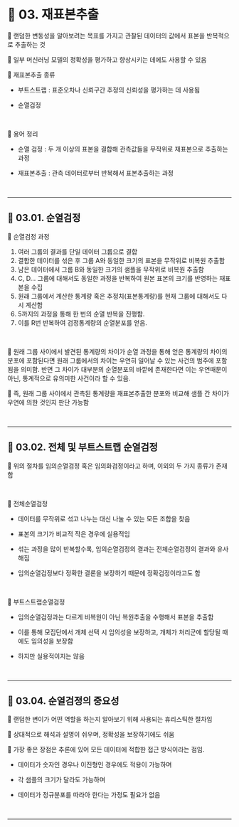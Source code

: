 # 🎰 03. 재표본추출  

🎲 랜덤한 변동성을 알아보려는 목표를 가지고 관찰된 데이터의 값에서 표본을 반복적으로 추출하는 것    

🎲 일부 머신러닝 모델의 정확성을 평가하고 향상시키는 데에도 사용할 수 있음  

🎲 재표본추출 종류  

- 부트스트랩 : 표준오차나 신뢰구간 추정의 신뢰성을 평가하는 데 사용됨  
   
- 순열검정  
 
<br>  

🎲 용어 정리  

- 순열 검정 : 두 개 이상의 표본을 결합해 관측값들을 무작위로 재표본으로 추출하는 과정  

- 재표본추출 : 관측 데이터로부터 반복해서 표본추출하는 과정  
   
<br>  

***  

## 🎰 03.01. 순열검정  

🎲 순열검정 과정  

1. 여러 그룹의 결과를 단일 데이터 그룹으로 결합  
2. 결합한 데이터를 섞은 후 그룹 A와 동일한 크기의 표본을 무작위로 비복원 추출함  
3. 남은 데이터에서 그룹 B와 동일한 크기의 샘플을 무작위로 비복원 추출함  
4. C, D... 그룹에 대해서도 동일한 과정을 반복하여 원본 표본의 크기를 반영하는 재표본을 수집  
5. 원래 그룹에서 계산한 통계량 혹은 추정치(표본통계량)를 현재 그룹에 대해서도 다시 계산함  
6. 5까지의 과정을 통해 한 번의 순열 반복을 진행함.  
7. 이를 R번 반복하여 검정통계량의 순열분포를 얻음.  
   
<br>  

🎲 원래 그룹 사이에서 발견된 통계량의 차이가 순열 과정을 통해 얻은 통계량의 차이의 분포에 포함된다면 원래 그룹에서의 차이는 우연히 일어날 수 있는 사건의 범주에 포함됨을 의미함. 반면 그 차이가 대부분의 순열분포의 바깥에 존재한다면 이는 우연때문이 아닌, 통계적으로 유의미한 사건이라 할 수 있음.  

🎲 즉, 원래 그룹 사이에서 관측된 통계량을 재표본추출한 분포와 비교해 샘플 간 차이가 우연에 의한 것인지 판단 가능함  

<br>  

***  

## 🎰 03.02. 전체 및 부트스트랩 순열검정  

🎲 위의 절차를 임의순열검정 혹은 임의화검정이라고 하며, 이외의 두 가지 종류가 존재함  

<br>  


🎲 전체순열검정  

- 데이터를 무작위로 섞고 나누는 대신 나눌 수 있는 모든 조합을 찾음  
   
- 표본의 크기가 비교적 작은 경우에 실용적임  
   
- 섞는 과정을 많이 반복할수록, 임의순열검정의 결과는 전체순열검정의 결과와 유사해짐  
   
- 임의순열검정보다 정확한 결론을 보장하기 때문에 정확검정이라고도 함  
   
<br>  

🎲 부트스트랩순열검정  

- 임의순열검정과는 다르게 비복원이 아닌 복원추출을 수행해서 표본을 추출함  
   
- 이를 통해 모집단에서 개체 선택 시 임의성을 보장하고, 개체가 처리군에 할당될 때에도 임의성을 보장함  
   
- 하지만 실용적이지는 않음  
   
<br>  

***  

## 🎰 03.04. 순열검정의 중요성  

🎲 랜덤한 변이가 어떤 역할을 하는지 알아보기 위해 사용되는 휴리스틱한 절차임  

🎲 상대적으로 해석과 설명이 쉬우며, 정확성을 보장하기에도 쉬움  

🎲 가장 좋은 장점은 추론에 있어 모든 데이터에 적합한 접근 방식이라는 점임.  

- 데이터가 숫자인 경우나 이진형인 경우에도 적용이 가능하며  
   
- 각 샘플의 크기가 달라도 가능하며  
   
- 데이터가 정규분포를 따라아 한다는 가정도 필요가 없음  
   
<br>  

***  
